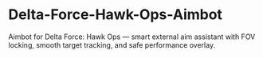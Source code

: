 # Delta-Force-Hawk-Ops-Aimbot
Aimbot for Delta Force: Hawk Ops — smart external aim assistant with FOV locking, smooth target tracking, and safe performance overlay.
